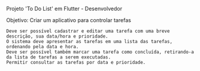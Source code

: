 Projeto 'To Do List' em Flutter - Desenvolvedor

Objetivo: Criar um aplicativo para controlar tarefas

    Deve ser possível cadastrar e editar uma tarefa com uma breve descrição, sua data/hora e prioridade.
    O sistema deve apresentar as tarefas em uma lista das tarefas, ordenando pela data e hora.
    Deve ser possível também marcar uma tarefa como concluída, retirando-a da lista de tarefas a serem executadas.
    Permitir consultar as tarefas por data e prioridade.
